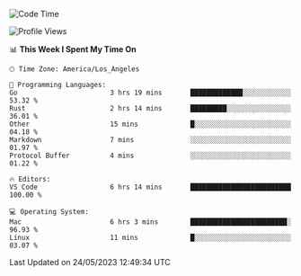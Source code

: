 <!--START_SECTION:waka-->
![Code Time](http://img.shields.io/badge/Code%20Time-371%20hrs%2013%20mins-blue)

![Profile Views](http://img.shields.io/badge/Profile%20Views-0-blue)

📊 **This Week I Spent My Time On** 

```text
🕑︎ Time Zone: America/Los_Angeles

💬 Programming Languages: 
Go                       3 hrs 19 mins       █████████████░░░░░░░░░░░░   53.32 % 
Rust                     2 hrs 14 mins       █████████░░░░░░░░░░░░░░░░   36.01 % 
Other                    15 mins             █░░░░░░░░░░░░░░░░░░░░░░░░   04.18 % 
Markdown                 7 mins              ░░░░░░░░░░░░░░░░░░░░░░░░░   01.97 % 
Protocol Buffer          4 mins              ░░░░░░░░░░░░░░░░░░░░░░░░░   01.22 % 

🔥 Editors: 
VS Code                  6 hrs 14 mins       █████████████████████████   100.00 % 

💻 Operating System: 
Mac                      6 hrs 3 mins        ████████████████████████░   96.93 % 
Linux                    11 mins             █░░░░░░░░░░░░░░░░░░░░░░░░   03.07 % 
```


 Last Updated on 24/05/2023 12:49:34 UTC
<!--END_SECTION:waka-->
